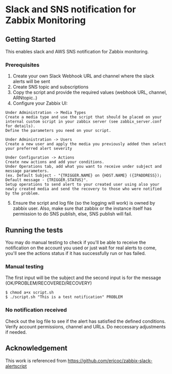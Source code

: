# Slack and SNS notification for Zabbix Monitoring

## Getting Started
This enables slack and AWS SNS notification for Zabbix monitoring.

### Prerequisites
1. Create your own Slack Webhook URL and channel where the slack alerts will be sent
2. Create SNS topic and subscriptions
3. Copy the script and provide the required values (webhook URL, channel, ARNtopic..)
4. Configure your Zabbix UI:
```
Under Administration -> Media Types
Create a media type and use the script that should be placed on your internal custom script in your zabbix server (see zabbix_server.conf for details). 
Define the parameters you need on your script.
```
```
Under Administration -> Users
Create a new user and apply the media you previously added then select your preferred alert severity
```
```
Under Configuration -> Actions
Create new actions and add your conditions. 
Under Operations tab, add what you want to receive under subject and message parameters.
(ex. Default Subject - "{TRIGGER.NAME} on {HOST.NAME} ({IPADDRESS}); Default message - {TRIGGER.STATUS}".
Setup operations to send alert to your created user using also your newly created media and send the recovery to those who were notified by the problem.
```
5. Ensure the script and log file (so the logging will work) is owned by zabbix user. Also, make sure that zabbix or the instance itself has permission to do SNS publish, else, SNS publish will fail.

## Running the tests 
You may do manual testing to check if you'll be able to receive the notification on the account you used or just wait for real alerts to come, you'll see the actions status if it has successfully run or has failed.

### Manual testing
The first input will be the subject and the second input is for the message (OK/PROBLEM/RECOVERED/RECOVERY)
``` 
$ chmod a+x script.sh
$ ./script.sh "This is a test notification" PROBLEM
```

### No notification received
Check out the log file to see if the alert has satisfied the defined conditions. Verify account permissions, channel and URLs. Do neccessary adjustments if needed.

## Acknowledgement
This work is referenced from https://github.com/ericoc/zabbix-slack-alertscript
